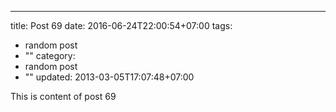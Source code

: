 ---
title: Post 69
date: 2016-06-24T22:00:54+07:00
tags:
  - random post
  - ""
category:
  - random post
  - ""
updated: 2013-03-05T17:07:48+07:00

This is content of post 69